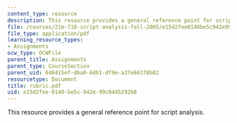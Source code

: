 ```yaml
---
content_type: resource
description: This resource provides a general reference point for script analysis.
file: /courses/21m-710-script-analysis-fall-2005/e15d2fee0140be5c942e99c0445292b8_rubric.pdf
file_type: application/pdf
learning_resource_types:
- Assignments
ocw_type: OCWFile
parent_title: Assignments
parent_type: CourseSection
parent_uid: 646415ef-dba0-6db1-df9e-a37e661f8b82
resourcetype: Document
title: rubric.pdf
uid: e15d2fee-0140-be5c-942e-99c0445292b8
---
```

This resource provides a general reference point for script analysis.

